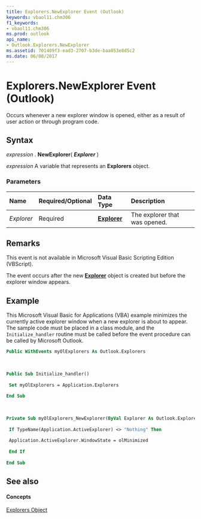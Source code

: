 ```yaml
---
title: Explorers.NewExplorer Event (Outlook)
keywords: vbaol11.chm306
f1_keywords:
- vbaol11.chm306
ms.prod: outlook
api_name:
- Outlook.Explorers.NewExplorer
ms.assetid: 701409f3-ead3-2707-b3de-baa053e8d5c2
ms.date: 06/08/2017
---
```



# Explorers.NewExplorer Event (Outlook)

Occurs whenever a new explorer window is opened, either as a result of user action or through program code. 


## Syntax

 _expression_ . **NewExplorer**( **_Explorer_** )

 _expression_ A variable that represents an **Explorers** object.


### Parameters



|**Name**|**Required/Optional**|**Data Type**|**Description**|
|:-----|:-----|:-----|:-----|
| _Explorer_|Required| **[Explorer](explorer-object-outlook.md)**|The explorer that was opened.|

## Remarks

This event is not available in Microsoft Visual Basic Scripting Edition (VBScript).

The event occurs after the new **[Explorer](explorer-object-outlook.md)** object is created but before the explorer window appears.


## Example

This Microsoft Visual Basic for Applications (VBA) example minimizes the currently active explorer window when a new explorer is about to appear. The sample code must be placed in a class module, and the  `Initialize_handler` routine must be called before the event procedure can be called by Microsoft Outlook.


```vb
Public WithEvents myOlExplorers As Outlook.Explorers 
 
 
 
Public Sub Initialize_handler() 
 
 Set myOlExplorers = Application.Explorers 
 
End Sub 
 
 
 
Private Sub myOlExplorers_NewExplorer(ByVal Explorer As Outlook.Explorer) 
 
 If TypeName(Application.ActiveExplorer) <> "Nothing" Then 
 
 Application.ActiveExplorer.WindowState = olMinimized 
 
 End If 
 
End Sub
```


## See also


#### Concepts


[Explorers Object](explorers-object-outlook.md)

